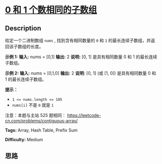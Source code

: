 # [0 和 1 个数相同的子数组][title]

## Description

给定一个二进制数组 `nums` , 找到含有相同数量的 `0` 和 `1` 的最长连续子数组，并返回该子数组的长度。



**示例 1:**
            **输入:** nums = [0,1]    **输出:** 2    **说明:** [0, 1] 是具有相同数量 0 和 1 的最长连续子数组。

**示例 2:**
            **输入:** nums = [0,1,0]    **输出:** 2    **说明:** [0, 1] (或 [1, 0]) 是具有相同数量 0 和 1 的最长连续子数组。



**提示：**

  * `1 <= nums.length <= 105`
  * `nums[i]` 不是 `0` 就是 `1`



注意：本题与主站 525 题相同： <https://leetcode-cn.com/problems/contiguous-array/>


**Tags:** Array, Hash Table, Prefix Sum

**Difficulty:** Medium

## 思路

[title]: https://leetcode-cn.com/problems/A1NYOS
